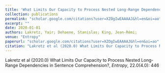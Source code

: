 ```yaml
---
title: 'What Limits Our Capacity to Process Nested Long-Range Dependencies in Sentence Comprehension?'
collection: publications
permalink: "scholar.google.com/citations?user=XZOgIwEAAAAJ&hl=en&oi=ao"
excerpt: ""
date: 2020-01-01
authors: Lakretz, Yair; Dehaene, Stanislas; King, Jean-Rémi; 
venue: "Entropy"
paperurl: "scholar.google.com/citations?user=XZOgIwEAAAAJ&hl=en&oi=ao"
citation: "Lakretz et al (2020.0) What Limits Our Capacity to Process Nested Long-Range Dependencies in Sentence Comprehension?, <i>Entropy</i>, 22.0(4.0): 446"
---
```

Lakretz et al (2020.0) What Limits Our Capacity to Process Nested Long-Range Dependencies in Sentence Comprehension?, <i>Entropy</i>, 22.0(4.0): 446
